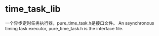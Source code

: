 # time_task_lib
一个异步定时任务执行器，pure_time_task.h是接口文件。
An asynchronous timing task executor, pure_time_task.h is the interface file.
